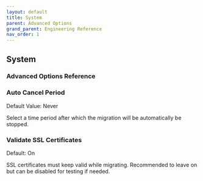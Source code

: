 ```yaml
---
layout: default
title: System
parent: Advanced Options
grand_parent: Engineering Reference 
nav_order: 1
---
```


## System 
### Advanced Options Reference

### Auto Cancel Period
Default Value: Never

Select a time period after which the migration will be automatically be stopped. 

### Validate SSL Certificates
Default: On

SSL certificates must keep valid while migrating. Recommended to leave on but can be disabled for testing if needed. 
